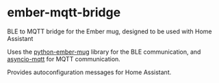 # ember-mqtt-bridge
BLE to MQTT bridge for the Ember mug, designed to be used with Home Assistant

Uses the [python-ember-mug](https://pypi.org/project/python-ember-mug/) library
for the BLE communication, and [asyncio-mqtt](https://pypi.org/project/asyncio-mqtt/)
for MQTT communication.

Provides autoconfiguration messages for Home Assistant.
